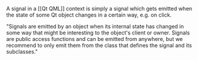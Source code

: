 A signal in a [[Qt QML]] context is simply a signal which gets emitted when the state of some Qt object changes in a certain way, e.g. on click.

"Signals are emitted by an object when its internal state has changed in some way that might be interesting to the object's client or owner. Signals are public access functions and can be emitted from anywhere, but we recommend to only emit them from the class that defines the signal and its subclasses."